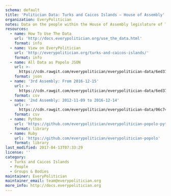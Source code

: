 ```yaml
---
schema: default
title: 'Politician Data: Turks and Caicos Islands — House of Assembly'
organization: EveryPolitician
notes: Data on the people within the House of Assembly legislature of Turks and Caicos Islands.
resources:
  - name: How To Use The Data
    url: 'http://docs.everypolitician.org/use_the_data.html'
    format: info
  - name: View on EveryPolitician
    url: 'http://everypolitician.org/turks-and-caicos-islands/'
    format: info
  - name: All Data as Popolo JSON
    url: >-
      https://cdn.rawgit.com/everypolitician/everypolitician-data/6ed37ad2e55310a0569e6376bd34468aea55ab53/data/Turks_and_Caicos_Islands/Assembly/ep-popolo-v1.0.json
    format: json
  - name: '3rd Assembly: From 2016-12-15'
    url: >-
      https://cdn.rawgit.com/everypolitician/everypolitician-data/6ed37ad2e55310a0569e6376bd34468aea55ab53/data/Turks_and_Caicos_Islands/Assembly/term-2016.csv
    format: csv
  - name: '2nd Assembly: 2012-11-09 to 2016-12-14'
    url: >-
      https://cdn.rawgit.com/everypolitician/everypolitician-data/06c744ece29c71782c2b35ac412567998d62c718/data/Turks_and_Caicos_Islands/Assembly/term-2012.csv
    format: csv
  - name: Python
    url: 'https://github.com/everypolitician/everypolitician-popolo-python'
    format: library
  - name: Ruby
    url: 'https://github.com/everypolitician/everypolitician-popolo'
    format: library
last_modified: 2017-04-13T07:33:29
license: ''
category:
  - Turks and Caicos Islands
  - People
  - Groups & Bodies
maintainer: EveryPolitician
maintainer_email: team@everypolitician.org
more_info: http://docs.everypolitician.org
---
```

